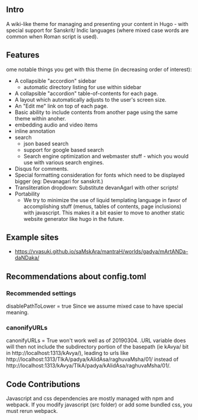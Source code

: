 ## Intro
A wiki-like theme for managing and presenting your content in Hugo - with special support for Sanskrit/ Indic languages (where mixed case words are common when Roman script is used).

## Features
ome notable things you get with this theme (in decreasing order of interest):
- A collapsible "accordion" sidebar
  - automatic directory listing for use within sidebar
- A collapsible "accordion" table-of-contents for each page.
- A layout which automatically adjusts to the user's screen size. 
- An "Edit me" link on top of each page.
- Basic ability to include contents from another page using the same theme within anoher. 
- embedding audio and video items 
- inline annotation
- search
  - json based search
  - support for google based search
  - Search engine optimization and webmaster stuff - which you would use with various search engines.
- Disqus for comments.
- Special formatting consideration for fonts which need to be displayed bigger (eg: Devanagari for sanskrit.)
- Transliteration dropdown: Substitute devanAgarI with other scripts!
- Portability
  - We try to minimize the use of liquid templating language in favor of accomplishing stuff (menus, tables of contents, page inclusions) with javascript. This makes it a bit easier to move to another static website generator like hugo in the future.


## Example sites

- https://vvasuki.github.io/saMskAra/mantraH/worlds/gadya/mArtANDa-daNDaka/

## Recommendations about config.toml
### Recommended settings
disablePathToLower = true Since we assume mixed case to have special meaning.

### canonifyURLs
canonifyURLs = True won't work well as of 20190304. .URL variable does will then not include the subdirectory portion of the basepath (ie kAvya/ bit in http://localhost:1313/kAvya/), leading to urls like http://localhost:1313/TIkA/padya/kAlidAsa/raghuvaMsha/01/ instead of  http://localhost:1313/kAvya/TIkA/padya/kAlidAsa/raghuvaMsha/01/.


## Code Contributions
Javascript and css dependencies are mostly managed with npm and webpack.
If you modify javascript (src folder) or add some bundled css, you must rerun webpack.  
